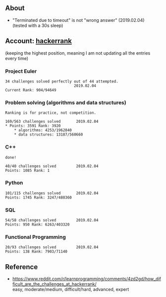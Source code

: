 ## About
  * "Terminated due to timeout" is not "wrong answer" (2019.02.04)    
    (tested with a 30s sleep)

## Account: [hackerrank](https://www.hackerrank.com/Liviul)
(keeping the highest position, meaning I am not updating all the entries every time)

### Project Euler

    34 challenges solved perfectly out of 44 attempted.        
                                   2019.02.04
    Current Rank: 904/94649

### Problem solving (algorithms and data structures)

    Ranking is for practice, not competition.

    169/563 challenges solved       2019.02.04
    * Points: 3591 Rank: 3920
        * algorithms: 4253/1962840
        * data structures: 13187/560660 
    
### C++
    done!

    40/40 challenges solved         2019.02.04
    Points: 1085 Rank: 1            
    
### Python
    
    101/115 challenges solved       2019.02.04
    Points: 1745 Rank: 3247/480360         

### SQL
    
    54/58 challenges solved         2019.02.04
    Points: 950 Rank: 6263/403320

### Functional Programming
    
    20/93 challenges solved         2019.02.04
    Points: 138 Rank: 7903/71140

## Reference
  * https://www.reddit.com/r/learnprogramming/comments/4zd2gd/how_difficult_are_the_challenges_at_hackerrank/   
        easy, moderate/medium, difficult/hard, advanced, expert

